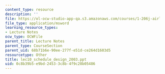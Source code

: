 ```yaml
---
content_type: resource
description: ''
file: https://ol-ocw-studio-app-qa.s3.amazonaws.com/courses/1-206j-airline-schedule-planning-spring-2003/0c8b39b5e9bd24533c8b4f9c28b05486_lec10_schedule_design_2003.ppt
file_type: application/msword
learning_resource_types:
- Lecture Notes
ocw_type: OCWFile
parent_title: Lecture Notes
parent_type: CourseSection
parent_uid: 68b71b6e-90ee-277f-e51d-ce264d1603d5
resourcetype: Other
title: lec10_schedule_design_2003.ppt
uid: 0c8b39b5-e9bd-2453-3c8b-4f9c28b05486
---
```

